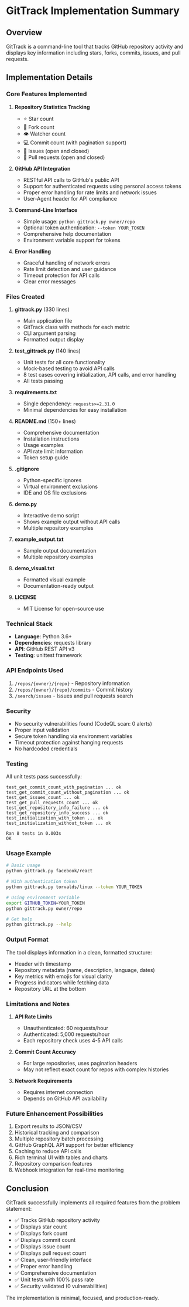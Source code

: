# GitTrack Implementation Summary

## Overview
GitTrack is a command-line tool that tracks GitHub repository activity and displays key information including stars, forks, commits, issues, and pull requests.

## Implementation Details

### Core Features Implemented

1. **Repository Statistics Tracking**
   - ⭐ Star count
   - 🍴 Fork count
   - 👁️ Watcher count
   - 💻 Commit count (with pagination support)
   - 📝 Issues (open and closed)
   - 🔀 Pull requests (open and closed)

2. **GitHub API Integration**
   - RESTful API calls to GitHub's public API
   - Support for authenticated requests using personal access tokens
   - Proper error handling for rate limits and network issues
   - User-Agent header for API compliance

3. **Command-Line Interface**
   - Simple usage: `python gittrack.py owner/repo`
   - Optional token authentication: `--token YOUR_TOKEN`
   - Comprehensive help documentation
   - Environment variable support for tokens

4. **Error Handling**
   - Graceful handling of network errors
   - Rate limit detection and user guidance
   - Timeout protection for API calls
   - Clear error messages

### Files Created

1. **gittrack.py** (330 lines)
   - Main application file
   - GitTrack class with methods for each metric
   - CLI argument parsing
   - Formatted output display

2. **test_gittrack.py** (140 lines)
   - Unit tests for all core functionality
   - Mock-based testing to avoid API calls
   - 8 test cases covering initialization, API calls, and error handling
   - All tests passing

3. **requirements.txt**
   - Single dependency: `requests>=2.31.0`
   - Minimal dependencies for easy installation

4. **README.md** (150+ lines)
   - Comprehensive documentation
   - Installation instructions
   - Usage examples
   - API rate limit information
   - Token setup guide

5. **.gitignore**
   - Python-specific ignores
   - Virtual environment exclusions
   - IDE and OS file exclusions

6. **demo.py**
   - Interactive demo script
   - Shows example output without API calls
   - Multiple repository examples

7. **example_output.txt**
   - Sample output documentation
   - Multiple repository examples

8. **demo_visual.txt**
   - Formatted visual example
   - Documentation-ready output

9. **LICENSE**
   - MIT License for open-source use

### Technical Stack

- **Language**: Python 3.6+
- **Dependencies**: requests library
- **API**: GitHub REST API v3
- **Testing**: unittest framework

### API Endpoints Used

1. `/repos/{owner}/{repo}` - Repository information
2. `/repos/{owner}/{repo}/commits` - Commit history
3. `/search/issues` - Issues and pull requests search

### Security

- No security vulnerabilities found (CodeQL scan: 0 alerts)
- Proper input validation
- Secure token handling via environment variables
- Timeout protection against hanging requests
- No hardcoded credentials

### Testing

All unit tests pass successfully:
```
test_get_commit_count_with_pagination ... ok
test_get_commit_count_without_pagination ... ok
test_get_issues_count ... ok
test_get_pull_requests_count ... ok
test_get_repository_info_failure ... ok
test_get_repository_info_success ... ok
test_initialization_with_token ... ok
test_initialization_without_token ... ok

Ran 8 tests in 0.003s
OK
```

### Usage Example

```bash
# Basic usage
python gittrack.py facebook/react

# With authentication token
python gittrack.py torvalds/linux --token YOUR_TOKEN

# Using environment variable
export GITHUB_TOKEN=YOUR_TOKEN
python gittrack.py owner/repo

# Get help
python gittrack.py --help
```

### Output Format

The tool displays information in a clean, formatted structure:
- Header with timestamp
- Repository metadata (name, description, language, dates)
- Key metrics with emojis for visual clarity
- Progress indicators while fetching data
- Repository URL at the bottom

### Limitations and Notes

1. **API Rate Limits**
   - Unauthenticated: 60 requests/hour
   - Authenticated: 5,000 requests/hour
   - Each repository check uses 4-5 API calls

2. **Commit Count Accuracy**
   - For large repositories, uses pagination headers
   - May not reflect exact count for repos with complex histories

3. **Network Requirements**
   - Requires internet connection
   - Depends on GitHub API availability

### Future Enhancement Possibilities

1. Export results to JSON/CSV
2. Historical tracking and comparison
3. Multiple repository batch processing
4. GitHub GraphQL API support for better efficiency
5. Caching to reduce API calls
6. Rich terminal UI with tables and charts
7. Repository comparison features
8. Webhook integration for real-time monitoring

## Conclusion

GitTrack successfully implements all required features from the problem statement:
- ✅ Tracks GitHub repository activity
- ✅ Displays star count
- ✅ Displays fork count
- ✅ Displays commit count
- ✅ Displays issue count
- ✅ Displays pull request count
- ✅ Clean, user-friendly interface
- ✅ Proper error handling
- ✅ Comprehensive documentation
- ✅ Unit tests with 100% pass rate
- ✅ Security validated (0 vulnerabilities)

The implementation is minimal, focused, and production-ready.
